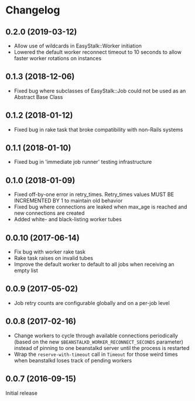 # Changelog

## 0.2.0 (2019-03-12)

 - Allow use of wildcards in EasyStalk::Worker initiation
 - Lowered the default worker reconnect timeout to 10 seconds to allow faster worker rotations on instances

## 0.1.3 (2018-12-06)

 - Fixed bug where subclasses of EasyStalk::Job could not be used as an Abstract Base Class

## 0.1.2 (2018-01-12)

 - Fixed bug in rake task that broke compatibility with non-Rails systems

## 0.1.1 (2018-01-10)

 - Fixed bug in 'immediate job runner' testing infrastructure

## 0.1.0 (2018-01-09)

 - Fixed off-by-one error in retry_times. Retry_times values MUST BE INCREMENTED BY 1 to maintain old behavior
 - Fixed bug where connections are leaked when max_age is reached and new connections are created
 - Added white- and black-listing worker tubes

## 0.0.10 (2017-06-14)

 - Fix bug with worker rake task
 - Rake task raises on invalid tubes
 - Improve the default worker to default to all jobs when receiving an empty list

## 0.0.9 (2017-05-02)

 - Job retry counts are configurable globally and on a per-job level

## 0.0.8 (2017-02-16)

 - Change workers to cycle through available connections periodically (based on the new
   `$BEANSTALKD_WORKER_RECONNECT_SECONDS` parameter) instead of pinning to one
   beanstalkd server until the process is restarted
 - Wrap the `reserve-with-timeout` call in `Timeout` for those weird times when beanstalkd loses
   track of pending workers

## 0.0.7 (2016-09-15)

Initial release

